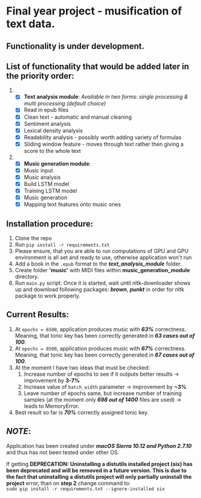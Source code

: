 # Final year project - musification of text data.

## **Functionality is under development.**

## List of functionality that would be added later in the priority order:

1. - [x] **Text analysis module**: _Available in two forms: single processing & multi processing (default choice)_
   - [x] Read in epub files
   - [x] Clean text - automatic and manual cleaning
   - [x] Sentiment analysis
   - [x] Lexical density analysis
   - [x] Readability analysis - possibly worth adding variety of formulas
   - [x] Sliding window feature - moves through text rather then giving a score to the whole text

2. - [x] **Music generation module**:
   - [x] Music input
   - [x] Music analysis
   - [x] Build LSTM model
   - [x] Training LSTM model
   - [x] Music generation
   - [x] Mapping text features onto music ones

## Installation procedure:
  1. Clone the repo
  2. Run `pip install -r requirements.txt`
  3. Please ensure, that you are able to run computations of GPU and GPU environment is all set and ready to use, otherwise application won't run
  4. Add a book in the `.epub` format to the _**text_analysis_module**_ folder.
  5. Create folder __'music'__ with MIDI files within **music_generation_module** directory.
  6. Run `main.py` script. Once it is started, wait until nltk-downloader shows up and download following packages: _**brown**_, _**punkt**_ in order for nltk package to work properly.

## Current Results:
  1. At `epochs = 6500`, application produces music with _**63%**_ correctness. Meaning, that tonic key has been correctly generated in _**63 cases out of 100**_.
  2. At `epochs = 8500`, application produces music with _**67%**_ correctness. Meaning, that tonic key has been correctly generated in _**67 cases out of 100**_.
  3. At the moment I have two ideas that must be checked:
      1. Increase number of epochs to see if it outputs better results -> improvement by **3-7%**
      2. Increase value of `batch_width` parameter -> improvement by **~3%**
      3. Leave number of epochs same, but increase number of training samples (at the moment only _**698 out of 1400**_ files are used) -> leads to MemoryError.
  4. Best result so far is _**70%**_ correctly assigned tonic key.

## **_NOTE_**:
Application has been created under _**macOS Sierra 10.12 and Python 2.7.10**_ and thus has not been tested under other OS.

If getting **DEPRECATION: Uninstalling a distutils installed project (six) has
been deprecated and will be removed in a future version. This is due to the fact
that uninstalling a distutils project will only partially uninstall the project**
error, than on **step 2** change command to:  
`sudo pip install -r requirements.txt --ignore-installed six`
